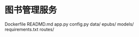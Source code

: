 # 图书管理服务

Dockerfile  READMD.md  app.py  config.py  data/  epubs/  models/  requirements.txt  routes/
